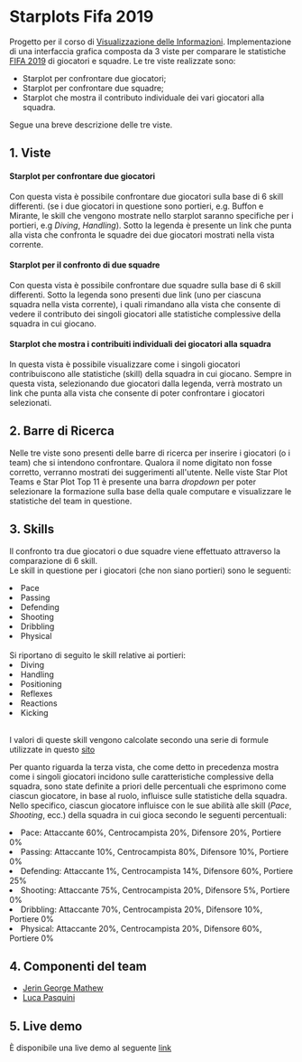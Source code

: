 # Starplots Fifa 2019
Progetto per il corso di [Visualizzazione delle Informazioni](http://www.dia.uniroma3.it/~infovis/). Implementazione di una interfaccia grafica composta da 3 viste per comparare le statistiche [FIFA 2019](https://it.wikipedia.org/wiki/FIFA_19) di giocatori e squadre. Le tre viste realizzate sono:

- Starplot per confrontare due giocatori;
- Starplot per confrontare due squadre;
- Starplot che mostra il contributo individuale dei vari giocatori alla squadra.

Segue una breve descrizione delle tre viste.

## 1. Viste

#### Starplot per confrontare due giocatori

Con questa vista è possibile confrontare due giocatori sulla base di 6 skill differenti. 
(se i due giocatori in questione sono portieri, e.g. Buffon e Mirante, le skill che vengono mostrate nello starplot saranno specifiche per i portieri, e.g *Diving*, *Handling*).
Sotto la legenda è presente un link che punta alla vista che confronta le squadre dei due giocatori mostrati nella vista corrente.


#### Starplot per il confronto di due squadre

Con questa vista è possibile confrontare due squadre sulla base di 6 skill differenti.
Sotto la legenda sono presenti due link (uno per ciascuna squadra nella vista corrente), i quali rimandano alla vista che consente di vedere il contributo dei singoli giocatori alle statistiche complessive della squadra in cui giocano.


#### Starplot che mostra i contribuiti individuali dei giocatori alla squadra

In questa vista è possibile visualizzare come i singoli giocatori contribuiscono alle statistiche (skill) della squadra in cui giocano. Sempre in questa vista, selezionando due giocatori dalla legenda, verrà mostrato un link che punta alla vista che consente di poter confrontare i giocatori selezionati.


## 2. Barre di Ricerca

Nelle tre viste sono presenti delle barre di ricerca per inserire i giocatori (o i team) che si intendono confrontare. 
Qualora il nome digitato non fosse corretto, verranno mostrati dei suggerimenti all'utente.
Nelle viste Star Plot Teams e Star Plot Top 11 è presente una barra _dropdown_ per poter selezionare la formazione sulla base della quale computare e visualizzare le statistiche del team in questione.

## 3. Skills

Il confronto tra due giocatori o due squadre viene effettuato attraverso la comparazione di 6 skill. 
</br>
Le skill in questione per i giocatori (che non siano portieri) sono le seguenti: 
  <li> Pace </li>  
  <li> Passing </li>
  <li> Defending </li>
  <li> Shooting </li>
  <li> Dribbling </li>
  <li> Physical </li>

</br>
Si riportano di seguito le skill relative ai portieri: 
  <li> Diving </li>  
  <li> Handling </li>
  <li> Positioning </li>
  <li> Reflexes </li>
  <li> Reactions </li>
  <li> Kicking </li>

</br>

I valori di queste skill vengono calcolate secondo una serie di formule utilizzate in questo [sito](https://www.fifauteam.com/player-ratings-guide-fifa-19/)


Per quanto riguarda la terza vista, che come detto in precedenza mostra come i singoli giocatori incidono sulle caratteristiche complessive della squadra, sono state definite a priori delle percentuali che esprimono come ciascun giocatore, in base al ruolo, influisce sulle statistiche della squadra. 
</br>
Nello specifico, ciascun giocatore influisce con le sue abilità alle skill (_Pace_, _Shooting_, ecc.) della squadra in cui gioca secondo le seguenti percentuali:
  <li> Pace: Attaccante 60%, Centrocampista 20%, Difensore 20%, Portiere 0% </li>  
  <li> Passing: Attaccante 10%, Centrocampista 80%, Difensore 10%, Portiere 0% </li>
  <li> Defending: Attaccante 1%, Centrocampista 14%, Difensore 60%, Portiere 25% </li>
  <li> Shooting: Attaccante 75%, Centrocampista 20%, Difensore 5%, Portiere 0% </li>
  <li> Dribbling: Attaccante 70%, Centrocampista 20%, Difensore 10%, Portiere 0% </li>
  <li> Physical: Attaccante 20%, Centrocampista 20%, Difensore 60%, Portiere 0% </li>
  
## 4. Componenti del team
- [Jerin George Mathew](https://github.com/jgeorgemathew)
- [Luca Pasquini](https://github.com/lucapas)

## 5. Live demo
È disponibile una live demo al seguente [link](https://lucapas.github.io/Infovis/StarPlotPlayers.html)
